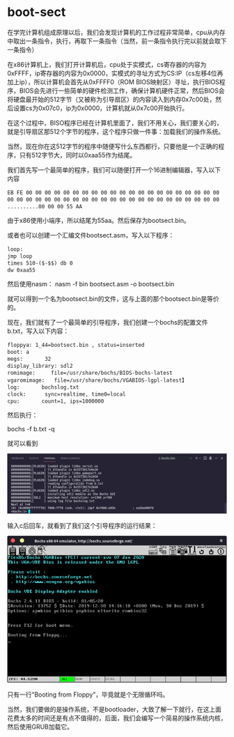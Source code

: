 # boot-sect

在学完计算机组成原理以后，我们会发现计算机的工作过程非常简单，cpu从内存中取出一条指令，执行，再取下一条指令（当然，前一条指令执行完以前就会取下一条指令）

在x86计算机上，我们打开计算机后，cpu处于实模式，cs寄存器的内容为0xFFFF，ip寄存器的内容为0x0000，实模式的寻址方式为CS:IP（cs左移4位再加上ip），所以计算机会首先从0xFFFF0（ROM BIOS映射区）寻址，执行BIOS程序，BIOS会先进行一些简单的硬件检测工作，确保计算机硬件正常，然后BIOS会将硬盘最开始的512字节（又被称为引导扇区）的内容读入到内存0x7c00处，然后设置cs为0x07c0，ip为0x0000，计算机就从0x7c00开始执行。

在这个过程中，BISO程序已经在计算机里面了，我们不用关心，我们要关心的，就是引导扇区那512个字节的程序，这个程序只做一件事：加载我们的操作系统。

当然，现在你在这512字节的程序中随便写什么东西都行，只要他是一个正确的程序，只有512字节大，同时以0xaa55作为结尾。

我们首先写一个最简单的程序，我们可以随便打开一个16进制编辑器，写入以下内容

    EB FE 00 00 00 00 00 00 00 00 00 00 00 00 00 00 00 00 00 00 00 00 00
    00 00 00 00 00 00 00 00 00 00 00 00 00 00 00 00 00 00 00 00 00 00 00
    ..........00 00 00 55 AA

由于x86使用小端序，所以结尾为55aa。然后保存为bootsect.bin。

或者也可以创建一个汇编文件bootsect.asm，写入以下程序：

    loop:
    jmp loop 
    times 510-($-$$) db 0
    dw 0xaa55 

然后使用nasm：  nasm -f bin bootsect.asm -o bootsect.bin

就可以得到一个名为bootsect.bin的文件，这与上面的那个bootsect.bin是等价的。

现在，我们就有了一个最简单的引导程序，我们创建一个bochs的配置文件b.txt，写入以下内容：

    floppya: 1_44=bootsect.bin , status=inserted
    boot: a
    megs:       32
    display_library: sdl2
    romimage:     file=/usr/share/bochs/BIOS-bochs-latest
    vgaromimage:   file=/usr/share/bochs/VGABIOS-lgpl-latest】
    log:       bochslog.txt
    clock:      sync=realtime, time0=local
    cpu:       count=1, ips=1000000

然后执行：

bochs -f b.txt -q

就可以看到

![img](1.png) 

输入c后回车，就看到了我们这个引导程序的运行结果：

![img](2.png) 

只有一行”Booting from Floppy”，毕竟就是个无限循环吗。

当然，我们要做的是操作系统，不是bootloader，大致了解一下就行，在这上面花费太多的时间还是有点不值得的，后面，我们会编写一个简易的操作系统内核，然后使用GRUB加载它。
